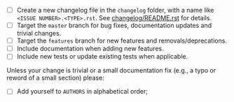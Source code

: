 <!--
Thanks for submitting a PR, your contribution is really appreciated!

Here's a quick checklist that should be present in PRs.
(please delete this text from the final description, this is just a guideline)
-->

- [ ] Create a new changelog file in the `changelog` folder, with a name like `<ISSUE NUMBER>.<TYPE>.rst`. See [changelog/README.rst](https://github.com/pytest-dev/pytest/blob/master/changelog/README.rst) for details.
- [ ] Target the `master` branch for bug fixes, documentation updates and trivial changes.
- [ ] Target the `features` branch for new features and removals/deprecations.
- [ ] Include documentation when adding new features.
- [ ] Include new tests or update existing tests when applicable.

Unless your change is trivial or a small documentation fix (e.g.,  a typo or reword of a small section) please:

- [ ] Add yourself to `AUTHORS` in alphabetical order;
